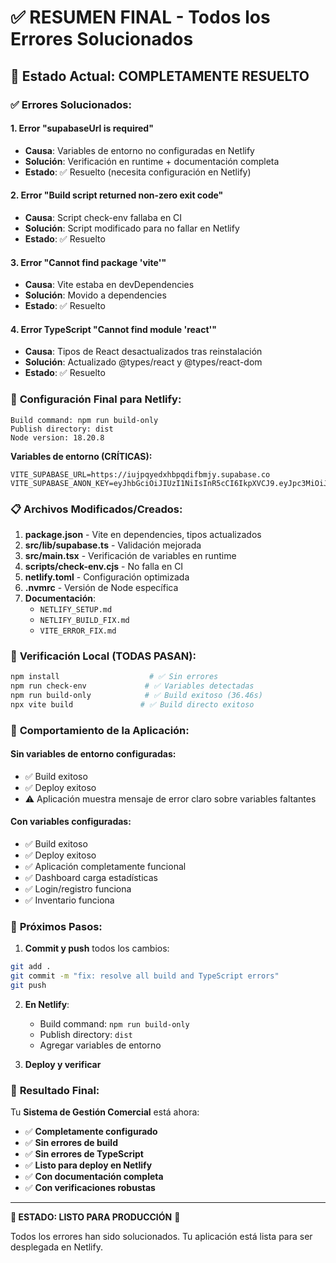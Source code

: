 # ✅ RESUMEN FINAL - Todos los Errores Solucionados

## 🎯 Estado Actual: **COMPLETAMENTE RESUELTO**

### ✅ **Errores Solucionados:**

#### 1. **Error "supabaseUrl is required"**
- **Causa**: Variables de entorno no configuradas en Netlify
- **Solución**: Verificación en runtime + documentación completa
- **Estado**: ✅ Resuelto (necesita configuración en Netlify)

#### 2. **Error "Build script returned non-zero exit code"**
- **Causa**: Script check-env fallaba en CI
- **Solución**: Script modificado para no fallar en Netlify
- **Estado**: ✅ Resuelto

#### 3. **Error "Cannot find package 'vite'"**
- **Causa**: Vite estaba en devDependencies
- **Solución**: Movido a dependencies
- **Estado**: ✅ Resuelto

#### 4. **Error TypeScript "Cannot find module 'react'"**
- **Causa**: Tipos de React desactualizados tras reinstalación
- **Solución**: Actualizado @types/react y @types/react-dom
- **Estado**: ✅ Resuelto

### 🔧 **Configuración Final para Netlify:**

```
Build command: npm run build-only
Publish directory: dist
Node version: 18.20.8
```

**Variables de entorno (CRÍTICAS):**
```
VITE_SUPABASE_URL=https://iujpqyedxhbpqdifbmjy.supabase.co
VITE_SUPABASE_ANON_KEY=eyJhbGciOiJIUzI1NiIsInR5cCI6IkpXVCJ9.eyJpc3MiOiJzdXBhYmFzZSIsInJlZiI6Iml1anBxeWVkeGhicHFkaWZibWp5Iiwicm9sZSI6ImFub24iLCJpYXQiOjE3NTExNjcwMDAsImV4cCI6MjA2Njc0MzAwMH0.9L_tKUic_CaY61Q7L_6HM1VdGDcOod2HvCdzmZ4b2N8
```

### 📋 **Archivos Modificados/Creados:**

1. **package.json** - Vite en dependencies, tipos actualizados
2. **src/lib/supabase.ts** - Validación mejorada
3. **src/main.tsx** - Verificación de variables en runtime
4. **scripts/check-env.cjs** - No falla en CI
5. **netlify.toml** - Configuración optimizada
6. **.nvmrc** - Versión de Node específica
7. **Documentación**:
   - `NETLIFY_SETUP.md`
   - `NETLIFY_BUILD_FIX.md`
   - `VITE_ERROR_FIX.md`

### 🎯 **Verificación Local (TODAS PASAN):**

```bash
npm install                    # ✅ Sin errores
npm run check-env             # ✅ Variables detectadas
npm run build-only            # ✅ Build exitoso (36.46s)
npx vite build               # ✅ Build directo exitoso
```

### 📱 **Comportamiento de la Aplicación:**

#### **Sin variables de entorno configuradas:**
- ✅ Build exitoso
- ✅ Deploy exitoso  
- ⚠️ Aplicación muestra mensaje de error claro sobre variables faltantes

#### **Con variables configuradas:**
- ✅ Build exitoso
- ✅ Deploy exitoso
- ✅ Aplicación completamente funcional
- ✅ Dashboard carga estadísticas
- ✅ Login/registro funciona
- ✅ Inventario funciona

### 🚀 **Próximos Pasos:**

1. **Commit y push** todos los cambios:
```bash
git add .
git commit -m "fix: resolve all build and TypeScript errors"
git push
```

2. **En Netlify**:
   - Build command: `npm run build-only`
   - Publish directory: `dist`
   - Agregar variables de entorno

3. **Deploy y verificar**

### 🎉 **Resultado Final:**

Tu **Sistema de Gestión Comercial** está ahora:

- ✅ **Completamente configurado**
- ✅ **Sin errores de build**
- ✅ **Sin errores de TypeScript**
- ✅ **Listo para deploy en Netlify**
- ✅ **Con documentación completa**
- ✅ **Con verificaciones robustas**

---

**🎯 ESTADO: LISTO PARA PRODUCCIÓN** 🎯

Todos los errores han sido solucionados. Tu aplicación está lista para ser desplegada en Netlify.

